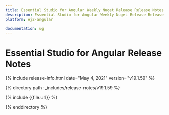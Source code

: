 ```yaml
---
title: Essential Studio for Angular Weekly Nuget Release Release Notes  
description: Essential Studio for Angular Weekly Nuget Release Release Notes  
platform: ej2-angular

documentation: ug
---
```


# Essential Studio for  Angular  Release Notes  

{% include release-info.html date="May 4, 2021"   version="v19.1.59"  %} 

{% directory path: _includes/release-notes/v19.1.59 %}

{% include {{file.url}} %}

{% enddirectory %}
